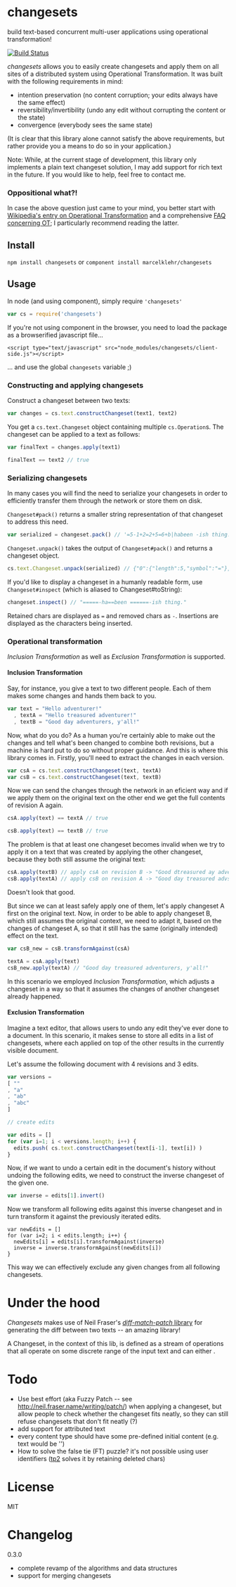 # changesets
build text-based concurrent multi-user applications using operational transformation!

[![Build Status](https://travis-ci.org/marcelklehr/changesets.png?branch=master)](https://travis-ci.org/marcelklehr/changesets)

*changesets* allows you to easily create changesets and apply them on all sites of a distributed system using Operational Transformation. It was built with the following requirements in mind:

* intention preservation (no content corruption; your edits always have the same effect)
* reversibility/invertibility (undo any edit without corrupting the content or the state)
* convergence (everybody sees the same state)

(It is clear that this library alone cannot satisfy the above requirements, but rather provide you a means to do so in your application.)

Note: While, at the current stage of development, this library only implements a plain text changeset solution, I may add support for rich text in the future. If you would like to help, feel free to contact me.

### Oppositional what?!
In case the above question just came to your mind, you better start with [Wikipedia's entry on Operational Transformation](https://en.wikipedia.org/wiki/Operational_transformation) and a comprehensive [FAQ concerning OT](http://www3.ntu.edu.sg/home/czsun/projects/otfaq); I particularly recommend reading the latter.

## Install
`npm install changesets` or `component install marcelklehr/changesets`

## Usage
In node (and using component), simply require `'changesets'`

```js
var cs = require('changesets')
```

If you're not using component in the browser, you need to load the package as a browserified javascript file...

```
<script type="text/javascript" src="node_modules/changesets/client-side.js"></script>
```

... and use the global `changesets` variable ;)

### Constructing and applying changesets
Construct a changeset between two texts:
```js
var changes = cs.text.constructChangeset(text1, text2)
```
You get a `cs.text.Changeset` object containing multiple `cs.Operation`s. The changeset can be applied to a text as follows:
```js
var finalText = changes.apply(text1)

finalText == text2 // true
```

### Serializing changesets
In many cases you will find the need to serialize your changesets in order to efficiently transfer them through the network or store them on disk.

`Changeset#pack()` returns a smaller string representation of that changeset to address this need.
```js
var serialized = changeset.pack() // '=5-1+2=2+5=6+b|habeen -ish thing.|i'
```

`Changeset.unpack()` takes the output of `Changeset#pack()` and returns a changeset object.
```js
cs.text.Changeset.unpack(serialized) // {"0":{"length":5,"symbol":"="},"1":{"length":1,"symbol":"-"},"2":{"length":2,"symbol":"+"},"3":{"length":2,"sym ...
```

If you'd like to display a changeset in a humanly readable form, use `Changeset#inspect` (which is aliased to Changeset#toString):

```js
changeset.inspect() // "=====-ha==been ======-ish thing."
```

Retained chars are displayed as `=` and removed chars as `-`. Insertions are displayed as the characters being inserted.

### Operational transformation
*Inclusion Transformation* as well as *Exclusion Transformation* is supported.

#### Inclusion Transformation
Say, for instance, you give a text to two different people. Each of them makes some changes and hands them back to you.

```js
var text = "Hello adventurer!"
  , textA = "Hello treasured adventurer!"
  , textB = "Good day adventurers, y'all!"
```

Now, what do you do? As a human you're certainly able to make out the changes and tell what's been changed to combine both revisions, but a machine is hard put to do so without proper guidance. And this is where this library comes in. Firstly, you'll need to extract the changes in each version.

```js
var csA = cs.text.constructChangeset(text, textA)
var csB = cs.text.constructChangeset(text, textB)
```

Now we can send the changes through the network in an eficient way and if we apply them on the original text on the other end we get the full contents of revision A again.

```js
csA.apply(text) == textA // true

csB.apply(text) == textB // true
```

The problem is that at least one changeset becomes invalid when we try to apply it on a text that was created by applying the other changeset, because they both still assume the original text:

```js
csA.apply(textB) // apply csA on revision B -> "Good dtreasured ay adventurer!"
csB.apply(textA) // apply csB on revision A -> "Good day treasured advs, y'allenturer!"
```

Doesn't look that good.

But since we can at least safely apply one of them, let's apply changeset A first on the original text. Now, in order to be able to apply changeset B, which still assumes the original context, we need to adapt it, based on the changes of changeset A, so that it still has the same (originally intended) effect on the text.

```js
var csB_new = csB.transformAgainst(csA)

textA = csA.apply(text)
csB_new.apply(textA) // "Good day treasured adventurers, y'all!"
```
In this scenario we employed *Inclusion Transformation*, which adjusts a changeset in a way so that it assumes the changes of another changeset already happened.

#### Exclusion Transformation
Imagine a text editor, that allows users to undo any edit they've ever done to a document. In this scenario, it makes sense to store all edits in a list of changesets, where each applied on top of the other results in the currently visible document.

Let's assume the following document with 4 revisions and 3 edits.

```js
var versions =
[ ""
, "a"
, "ab"
, "abc"
]

// create edits

var edits = []
for (var i=1; i < versions.length; i++) {
  edits.push( cs.text.constructChangeset(text[i-1], text[i]) )
}
```

Now, if we want to undo a certain edit in the document's history without undoing the following edits, we need to construct the inverse changeset of the given one.

```js
var inverse = edits[1].invert()
```

Now we transform all following edits against this inverse changeset and in turn transform it against the previously iterated edits.

```
var newEdits = []
for (var i=2; i < edits.length; i++) {
  newEdits[i] = edits[i].transformAgainst(inverse)
  inverse = inverse.transformAgainst(newEdits[i])
}
```

This way we can effectively exclude any given changes from all following changesets.

# Under the hood
*Changesets* makes use of Neil Fraser's [*diff-match-patch* library](https://code.google.com/p/google-diff-match-patch/) for generating the diff between two texts -- an amazing library!

A Changeset, in the context of this lib, is defined as a stream of operations that all operate on some discrete range of the input text and can either . 

# Todo
* Use best effort (aka Fuzzy Patch -- see http://neil.fraser.name/writing/patch/) when applying a changeset, but allow people to check whether the changeset fits neatly, so they can still refuse changesets that don't fit neatly (?)
* add support for attributed text
* every content type should have some pre-defined initial content (e.g. text would be '')
* How to solve the false tie (FT) puzzle? it's not possible using user identifiers ([tp2](https://code.google.com/p/lightwave/source/browse/trunk/experimental/ot/README) solves it by retaining deleted chars)


# License
MIT

# Changelog

0.3.0
 * complete revamp of the algorithms and data structures
 * support for merging changesets
